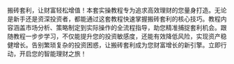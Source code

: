 搬砖套利，让财富轻松增值！本套实操教程专为追求高效理财的您量身打造。无论是新手还是资深投资者，都能通过这套教程快速掌握搬砖套利的核心技巧。教程内容涵盖市场分析、策略制定到实际操作的全流程指导，助您精准捕捉套利机会。跟随教程一步步学习，不仅能提升您的投资敏感度，还能有效降低风险，实现资产稳健增长。告别繁琐复杂的投资困惑，让搬砖套利成为您财富增长的新引擎。立即行动，开启您的智能理财之旅！